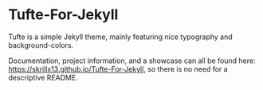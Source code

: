 # Tufte-For-Jekyll

Tufte is a simple Jekyll theme, mainly featuring nice typography and background-colors.

Documentation, project information, and a showcase can all be found here: https://skrillx13.github.io/Tufte-For-Jekyll, so there is no need for a descriptive README.